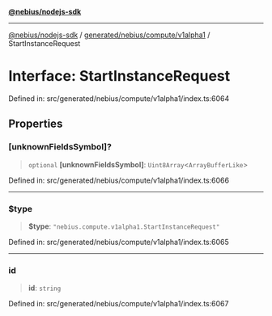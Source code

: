 [**@nebius/nodejs-sdk**](../../../../../README.md)

***

[@nebius/nodejs-sdk](../../../../../README.md) / [generated/nebius/compute/v1alpha1](../README.md) / StartInstanceRequest

# Interface: StartInstanceRequest

Defined in: src/generated/nebius/compute/v1alpha1/index.ts:6064

## Properties

### \[unknownFieldsSymbol\]?

> `optional` **\[unknownFieldsSymbol\]**: `Uint8Array`\<`ArrayBufferLike`\>

Defined in: src/generated/nebius/compute/v1alpha1/index.ts:6066

***

### $type

> **$type**: `"nebius.compute.v1alpha1.StartInstanceRequest"`

Defined in: src/generated/nebius/compute/v1alpha1/index.ts:6065

***

### id

> **id**: `string`

Defined in: src/generated/nebius/compute/v1alpha1/index.ts:6067
